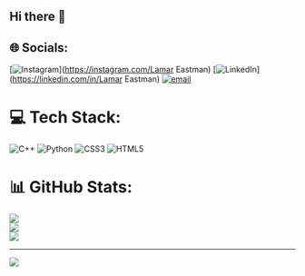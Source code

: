 ## Hi there 👋

## 🌐 Socials:
[![Instagram](https://img.shields.io/badge/Instagram-%23E4405F.svg?logo=Instagram&logoColor=white)](https://instagram.com/Lamar Eastman) [![LinkedIn](https://img.shields.io/badge/LinkedIn-%230077B5.svg?logo=linkedin&logoColor=white)](https://linkedin.com/in/Lamar Eastman) [![email](https://img.shields.io/badge/Email-D14836?logo=gmail&logoColor=white)](mailto:Lamareastman11@gmail.com) 

# 💻 Tech Stack:
![C++](https://img.shields.io/badge/c++-%2300599C.svg?style=flat&logo=c%2B%2B&logoColor=white) ![Python](https://img.shields.io/badge/python-3670A0?style=flat&logo=python&logoColor=ffdd54) ![CSS3](https://img.shields.io/badge/css3-%231572B6.svg?style=flat&logo=css3&logoColor=white) ![HTML5](https://img.shields.io/badge/html5-%23E34F26.svg?style=flat&logo=html5&logoColor=white)
# 📊 GitHub Stats:
![](https://github-readme-stats.vercel.app/api?username=Tyffoon&theme=midnight-purple&hide_border=false&include_all_commits=false&count_private=true)<br/>
![](https://nirzak-streak-stats.vercel.app/?user=Tyffoon&theme=midnight-purple&hide_border=false)<br/>
![](https://github-readme-stats.vercel.app/api/top-langs/?username=Tyffoon&theme=midnight-purple&hide_border=false&include_all_commits=false&count_private=true&layout=compact)

---
[![](https://visitcount.itsvg.in/api?id=Tyffoon&icon=0&color=0)](https://visitcount.itsvg.in)

<!-- Proudly created with GPRM ( https://gprm.itsvg.in ) -->
